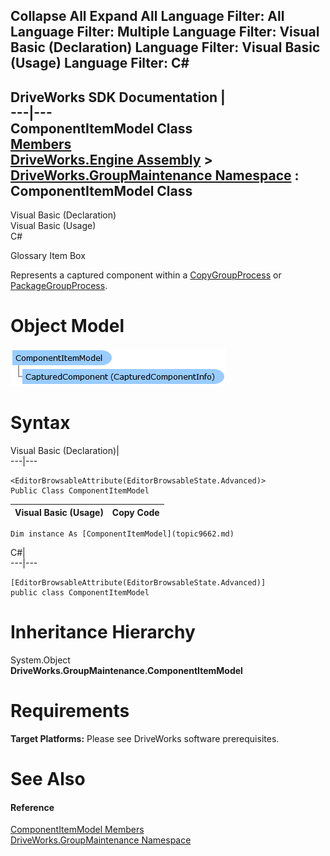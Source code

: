 Collapse All Expand All Language Filter: All  Language Filter: Multiple  Language Filter: Visual Basic (Declaration) Language Filter: Visual Basic (Usage) Language Filter: C#  
---  
DriveWorks SDK Documentation  |   
---|---  
ComponentItemModel Class   
[Members](topic9663.md)   
[DriveWorks.Engine Assembly](topic2156.md) > [DriveWorks.GroupMaintenance Namespace](topic9628.md) : ComponentItemModel Class  
---  
  
Visual Basic (Declaration)    
Visual Basic (Usage)    
C# 

Glossary Item Box

Represents a captured component within a [CopyGroupProcess](topic9776.md) or [PackageGroupProcess](topic9925.md). 

# Object Model

![](dotnetdiagramimages/image462.png)

# Syntax

Visual Basic (Declaration)|   
---|---  
      
    
    <EditorBrowsableAttribute(EditorBrowsableState.Advanced)>
    Public Class ComponentItemModel   
  
Visual Basic (Usage)| Copy Code  
---|---  
      
    
    Dim instance As [ComponentItemModel](topic9662.md)  
  
C#|   
---|---  
      
    
    [EditorBrowsableAttribute(EditorBrowsableState.Advanced)]
    public class ComponentItemModel   
  
# Inheritance Hierarchy

System.Object  
**DriveWorks.GroupMaintenance.ComponentItemModel**  


# Requirements

**Target Platforms:** Please see DriveWorks software prerequisites.

# See Also

#### Reference

[ComponentItemModel Members](topic9663.md)   
[DriveWorks.GroupMaintenance Namespace](topic9628.md)


